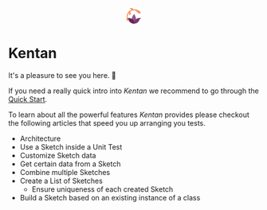<p align="center">
  <img src="./assets/logo.png" alt="water lily">
</p>

# Kentan

It's a pleasure to see you here. :pray:

If you need a really quick intro into _Kentan_ we recommend to go through the [Quick Start](quick-start.md).

To learn about all the powerful features _Kentan_ provides please checkout the following articles that speed you up arranging you tests.

- Architecture
- Use a Sketch inside a Unit Test
- Customize Sketch data
- Get certain data from a Sketch
- Combine multiple Sketches
- Create a List of Sketches
  - Ensure uniqueness of each created Sketch
- Build a Sketch based on an existing instance of a class
